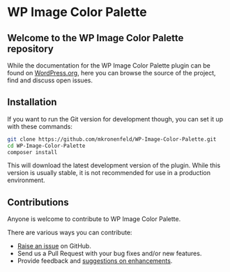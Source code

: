 WP Image Color Palette
======================

Welcome to the WP Image Color Palette repository
----------------------------------------------

While the documentation for the WP Image Color Palette plugin can be found on [WordPress.org](https://wordpress.org/plugins/wp-image-color-palette/), here you can browse the source of the project, find and discuss open issues.

Installation
------------

If you want to run the Git version for development though, you can set it up with these commands:

```bash
git clone https://github.com/mkronenfeld/WP-Image-Color-Palette.git
cd WP-Image-Color-Palette
composer install
```

This will download the latest development version of the plugin. While this version is usually stable, it is not recommended for use in a production environment.


Contributions
-------------
Anyone is welcome to contribute to WP Image Color Palette.

There are various ways you can contribute:

* [Raise an issue](https://github.com/mkronenfeld/WP-Image-Color-Palette/issues) on GitHub.
* Send us a Pull Request with your bug fixes and/or new features.
* Provide feedback and [suggestions on enhancements](https://github.com/mkronenfeld/WP-Image-Color-Palette/issues?direction=desc&labels=Enhancement&page=1&sort=created&state=open).